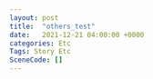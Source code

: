 ```yaml
---
layout: post
title:  "others_test"
date:   2021-12-21 04:00:00 +0000
categories: Etc
Tags: Story Etc
SceneCode: []
---
```

